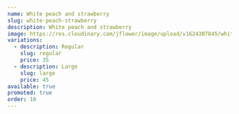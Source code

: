 ```yaml
---
name: White peach and strawberry
slug: white-peach-strawberry
description: White peach and strawberry
image: https://res.cloudinary.com/jflower/image/upload/v1624307845/white-peach-strawberry_jnbc4u.jpg
variations:
  - description: Regular
    slug: regular
    price: 35
  - description: Large
    slug: large
    price: 45
available: true
promoted: true
order: 10
---
```

